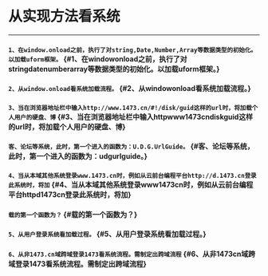# 从实现方法看系统

---

#### `1、在window.onload之前，执行了对string,Date,Number,Array等数据类型的初始化。以加载uform框架。` {#1、在windowonload之前，执行了对stringdatenumberarray等数据类型的初始化。以加载uform框架。}

#### `2、从window.onload看系统加载流程。` {#2、从windowonload看系统加载流程。}

#### `3、当在浏览器地址栏中输入http://www.1473.cn/#!/disk/guid这样的url时，将加载个人用户的硬盘、博` {#3、当在浏览器地址栏中输入httpwww1473cndiskguid这样的url时，将加载个人用户的硬盘、博}

#### `客、论坛等系统，此时，第一个进入的函数为：U.D.G.UrlGuide。` {#客、论坛等系统，此时，第一个进入的函数为：udgurlguide。}

#### `4、当从本域其他系统登录www.1473.cn时，例如从云前台编程平台http://d.1473.cn登录此系统时，将加` {#4、当从本域其他系统登录www1473cn时，例如从云前台编程平台httpd1473cn登录此系统时，将加}

#### `载的第一个函数为？` {#载的第一个函数为？}

#### `5、从用户登录系统看加载过程。` {#5、从用户登录系统看加载过程。}

#### `6、从非1473.cn域跨域登录1473看系统流程。需制定出跨域流程` {#6、从非1473cn域跨域登录1473看系统流程。需制定出跨域流程}



